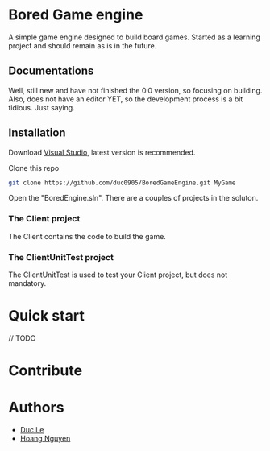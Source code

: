 # Bored Game engine

A simple game engine designed to build board games. Started as a learning project and should remain as is in the future.

## Documentations

Well, still new and have not finished the 0.0 version, so focusing on building.
Also, does not have an editor YET, so the development process is a bit tidious. Just saying.

## Installation

Download [Visual Studio](https://visualstudio.microsoft.com/downloads/), latest version is recommended.

Clone this repo

```bash
git clone https://github.com/duc0905/BoredGameEngine.git MyGame
```

Open the "BoredEngine.sln". There are a couples of projects in the soluton.

### The Client project

The Client contains the code to build the game. 

### The ClientUnitTest project

The ClientUnitTest is used to test your Client project, but does not mandatory.

# Quick start

// TODO

# Contribute

# Authors

- [Duc Le](https://github.com/duc0905)
- [Hoang Nguyen](https://github.com/kipiiler)
